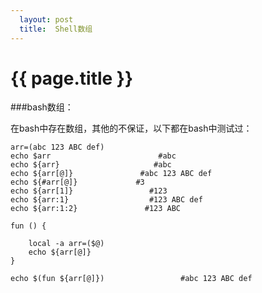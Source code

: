 ```yaml
---     
  layout: post
  title:  Shell数组
---
```

{{ page.title }}
===================

###bash数组：

在bash中存在数组，其他的不保证，以下都在bash中测试过： 

    arr=(abc 123 ABC def)
    echo $arr                        #abc
    echo ${arr}                     #abc
    echo ${arr[@]}               #abc 123 ABC def
    echo ${#arr[@]}             #3
    echo ${arr[1]}                 #123
    echo ${arr:1}                  #123 ABC def
    echo ${arr:1:2}               #123 ABC

    fun () {

        local -a arr=($@)
        echo ${arr[@]}
    }

    echo $(fun ${arr[@]})                 #abc 123 ABC def

